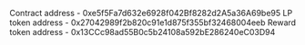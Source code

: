 Contract address - 0xe5f5Fa7d632e6928f042Bf8282d2A5a36A69be95
LP token address - 0x27042989f2b820c91e1d875f355bf32468004eeb
Reward token address - 0x13CCc98ad55B0c5b24108a592bE286240eC03D94
